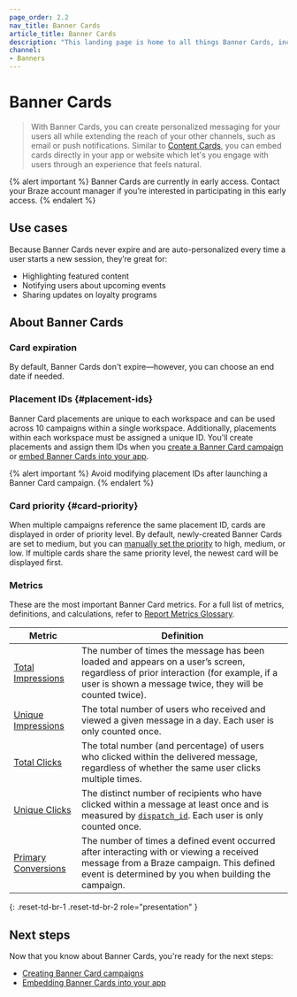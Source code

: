 ```yaml
---
page_order: 2.2
nav_title: Banner Cards
article_title: Banner Cards
description: "This landing page is home to all things Banner Cards, including articles on how to create Banner Cards, and use cases."
channel:
- Banners
---
```


# Banner Cards

> With Banner Cards, you can create personalized messaging for your users all while extending the reach of your other channels, such as email or push notifications. Similar to [Content Cards](/docs/user_guide/message_building_by_channel/content_cards/about), you can embed cards directly in your app or website which let's you engage with users through an experience that feels natural.

{% alert important %}
Banner Cards are currently in early access. Contact your Braze account manager if you’re interested in participating in this early access.
{% endalert %}

## Use cases

Because Banner Cards never expire and are auto-personalized every time a user starts a new session, they’re great for:

- Highlighting featured content
- Notifying users about upcoming events
- Sharing updates on loyalty programs

## About Banner Cards

### Card expiration

By default, Banner Cards don't expire&#8212;however, you can choose an end date if needed.

### Placement IDs {#placement-ids}

Banner Card placements are unique to each workspace and can be used across 10 campaigns within a single workspace. Additionally, placements within each workspace must be assigned a unique ID. You'll create placements and assign them IDs when you [create a Banner Card campaign]({{site.baseurl}}/developer_guide/banner_cards/creating_campaigns/) or [embed Banner Cards into your app]({{site.baseurl}}/developer_guide/banner_cards/embedding_cards/).

{% alert important %}
Avoid modifying placement IDs after launching a Banner Card campaign.
{% endalert %}

### Card priority {#card-priority}

When multiple campaigns reference the same placement ID, cards are displayed in order of priority level. By default, newly-created Banner Cards are set to medium, but you can [manually set the priority]({{site.baseurl}}/developer_guide/banner_cards/creating_banner_cards/#set-card-priority) to high, medium, or low. If multiple cards share the same priority level, the newest card will be displayed first.

### Metrics

These are the most important Banner Card metrics. For a full list of metrics, definitions, and calculations, refer to [Report Metrics Glossary]({{site.baseurl}}/user_guide/data/report_metrics/).

| Metric | Definition |
| --- | --- |
| [Total Impressions]({{site.baseurl}}/user_guide/data_and_analytics/report_metrics#total-impressions) | The number of times the message has been loaded and appears on a user’s screen, regardless of prior interaction (for example, if a user is shown a message twice, they will be counted twice). |
| [Unique Impressions]({{site.baseurl}}/user_guide/data_and_analytics/report_metrics#unique-impressions) | The total number of users who received and viewed a given message in a day. Each user is only counted once. |
| [Total Clicks]({{site.baseurl}}/user_guide/data_and_analytics/report_metrics#total-clicks) | The total number (and percentage) of users who clicked within the delivered message, regardless of whether the same user clicks multiple times. |
| [Unique Clicks]({{site.baseurl}}/user_guide/data_and_analytics/report_metrics#unique-clicks) | The distinct number of recipients who have clicked within a message at least once and is measured by [`dispatch_id`]({{site.baseurl}}/help/help_articles/data/dispatch_id/). Each user is only counted once. |
| [Primary Conversions]({{site.baseurl}}/user_guide/data_and_analytics/report_metrics#primary-conversions-a-or-primary-conversion-event) | The number of times a defined event occurred after interacting with or viewing a received message from a Braze campaign. This defined event is determined by you when building the campaign. |
{: .reset-td-br-1 .reset-td-br-2 role="presentation" }

## Next steps

Now that you know about Banner Cards, you're ready for the next steps:

- [Creating Banner Card campaigns]({{site.baseurl}}/developer_guide/banner_cards/creating_campaigns/)
- [Embedding Banner Cards into your app]({{site.baseurl}}/developer_guide/banner_cards/embedding_cards/)
